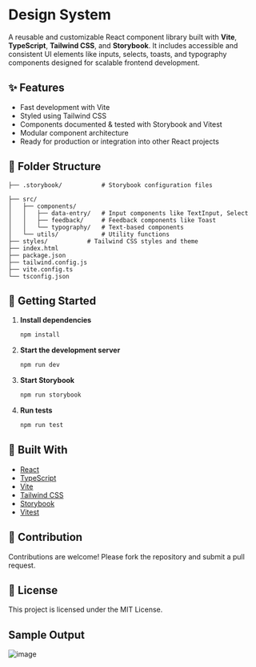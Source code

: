 # Design System

A reusable and customizable React component library built with **Vite**, **TypeScript**, **Tailwind CSS**, and **Storybook**. It includes accessible and consistent UI elements like inputs, selects, toasts, and typography components designed for scalable frontend development. 

## ✨ Features

-  Fast development with Vite
-  Styled using Tailwind CSS
-  Components documented & tested with Storybook and Vitest
-  Modular component architecture
-  Ready for production or integration into other React projects

## 📁 Folder Structure

```
├── .storybook/           # Storybook configuration files

├── src/
│   ├── components/
│   │   ├── data-entry/   # Input components like TextInput, Select
│   │   ├── feedback/     # Feedback components like Toast
│   │   └── typography/   # Text-based components 
│   └── utils/            # Utility functions 
├── styles/           # Tailwind CSS styles and theme
├── index.html
├── package.json
├── tailwind.config.js
├── vite.config.ts
└── tsconfig.json
```

## 🚀 Getting Started

1. **Install dependencies**  
   ```bash
   npm install
   ```

2. **Start the development server**  
   ```bash
   npm run dev
   ```

3. **Start Storybook**  
   ```bash
   npm run storybook
   ```

4. **Run tests**  
   ```bash
   npm run test
   ```

## 🧱 Built With

- [React](https://reactjs.org/)
- [TypeScript](https://www.typescriptlang.org/)
- [Vite](https://vitejs.dev/)
- [Tailwind CSS](https://tailwindcss.com/)
- [Storybook](https://storybook.js.org/)
- [Vitest](https://vitest.dev/)

## 🤝 Contribution

Contributions are welcome! Please fork the repository and submit a pull request.

## 📄 License

This project is licensed under the MIT License.

## Sample Output
![image](https://github.com/user-attachments/assets/a93744fa-2c18-43e9-961e-4cc18a2513b8)

